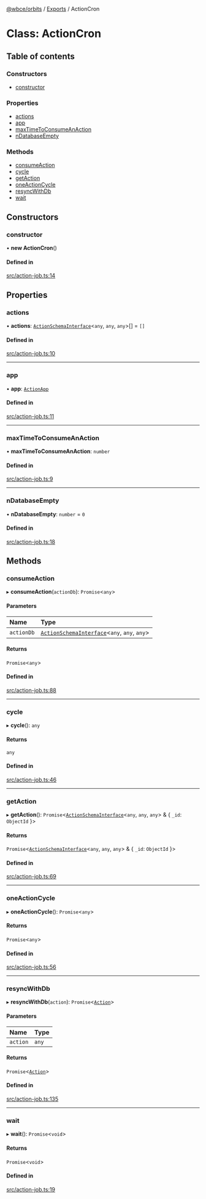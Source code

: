 [@wbce/orbits](../README.md) / [Exports](../modules.md) / ActionCron

# Class: ActionCron

## Table of contents

### Constructors

- [constructor](ActionCron.md#constructor)

### Properties

- [actions](ActionCron.md#actions)
- [app](ActionCron.md#app)
- [maxTimeToConsumeAnAction](ActionCron.md#maxtimetoconsumeanaction)
- [nDatabaseEmpty](ActionCron.md#ndatabaseempty)

### Methods

- [consumeAction](ActionCron.md#consumeaction)
- [cycle](ActionCron.md#cycle)
- [getAction](ActionCron.md#getaction)
- [oneActionCycle](ActionCron.md#oneactioncycle)
- [resyncWithDb](ActionCron.md#resyncwithdb)
- [wait](ActionCron.md#wait)

## Constructors

### constructor

• **new ActionCron**()

#### Defined in

[src/action-job.ts:14](https://github.com/LaWebcapsule/orbits/blob/96719ff/src/core/actions/src/action-job.ts#L14)

## Properties

### actions

• **actions**: [`ActionSchemaInterface`](../interfaces/ActionSchemaInterface.md)<`any`, `any`, `any`\>[] = `[]`

#### Defined in

[src/action-job.ts:10](https://github.com/LaWebcapsule/orbits/blob/96719ff/src/core/actions/src/action-job.ts#L10)

___

### app

• **app**: [`ActionApp`](ActionApp.md)

#### Defined in

[src/action-job.ts:11](https://github.com/LaWebcapsule/orbits/blob/96719ff/src/core/actions/src/action-job.ts#L11)

___

### maxTimeToConsumeAnAction

• **maxTimeToConsumeAnAction**: `number`

#### Defined in

[src/action-job.ts:9](https://github.com/LaWebcapsule/orbits/blob/96719ff/src/core/actions/src/action-job.ts#L9)

___

### nDatabaseEmpty

• **nDatabaseEmpty**: `number` = `0`

#### Defined in

[src/action-job.ts:18](https://github.com/LaWebcapsule/orbits/blob/96719ff/src/core/actions/src/action-job.ts#L18)

## Methods

### consumeAction

▸ **consumeAction**(`actionDb`): `Promise`<`any`\>

#### Parameters

| Name | Type |
| :------ | :------ |
| `actionDb` | [`ActionSchemaInterface`](../interfaces/ActionSchemaInterface.md)<`any`, `any`, `any`\> |

#### Returns

`Promise`<`any`\>

#### Defined in

[src/action-job.ts:88](https://github.com/LaWebcapsule/orbits/blob/96719ff/src/core/actions/src/action-job.ts#L88)

___

### cycle

▸ **cycle**(): `any`

#### Returns

`any`

#### Defined in

[src/action-job.ts:46](https://github.com/LaWebcapsule/orbits/blob/96719ff/src/core/actions/src/action-job.ts#L46)

___

### getAction

▸ **getAction**(): `Promise`<[`ActionSchemaInterface`](../interfaces/ActionSchemaInterface.md)<`any`, `any`, `any`\> & { `_id`: `ObjectId`  }\>

#### Returns

`Promise`<[`ActionSchemaInterface`](../interfaces/ActionSchemaInterface.md)<`any`, `any`, `any`\> & { `_id`: `ObjectId`  }\>

#### Defined in

[src/action-job.ts:69](https://github.com/LaWebcapsule/orbits/blob/96719ff/src/core/actions/src/action-job.ts#L69)

___

### oneActionCycle

▸ **oneActionCycle**(): `Promise`<`any`\>

#### Returns

`Promise`<`any`\>

#### Defined in

[src/action-job.ts:56](https://github.com/LaWebcapsule/orbits/blob/96719ff/src/core/actions/src/action-job.ts#L56)

___

### resyncWithDb

▸ **resyncWithDb**(`action`): `Promise`<[`Action`](Action.md)\>

#### Parameters

| Name | Type |
| :------ | :------ |
| `action` | `any` |

#### Returns

`Promise`<[`Action`](Action.md)\>

#### Defined in

[src/action-job.ts:135](https://github.com/LaWebcapsule/orbits/blob/96719ff/src/core/actions/src/action-job.ts#L135)

___

### wait

▸ **wait**(): `Promise`<`void`\>

#### Returns

`Promise`<`void`\>

#### Defined in

[src/action-job.ts:19](https://github.com/LaWebcapsule/orbits/blob/96719ff/src/core/actions/src/action-job.ts#L19)
